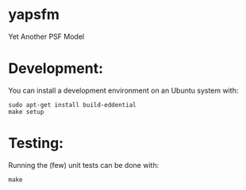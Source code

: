 # yapsfm
Yet Another PSF Model

Development:
============

You can install a development environment on an Ubuntu system with:

    sudo apt-get install build-eddential
    make setup

Testing:
========

Running the (few) unit tests can be done with:

    make
